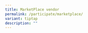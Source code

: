 ```yaml
---
title: MarketPlace vendor
permalink: /participate/marketplace/
variant: tiptap
description: ""
---
```

